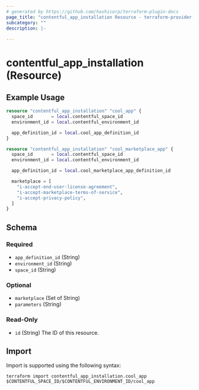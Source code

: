 ```yaml
---
# generated by https://github.com/hashicorp/terraform-plugin-docs
page_title: "contentful_app_installation Resource - terraform-provider-contentful"
subcategory: ""
description: |-
  
---
```


# contentful_app_installation (Resource)



## Example Usage

```terraform
resource "contentful_app_installation" "cool_app" {
  space_id       = local.contentful_space_id
  environment_id = local.contentful_environment_id

  app_definition_id = local.cool_app_definition_id
}

resource "contentful_app_installation" "cool_marketplace_app" {
  space_id       = local.contentful_space_id
  environment_id = local.contentful_environment_id

  app_definition_id = local.cool_marketplace_app_definition_id

  marketplace = [
    "i-accept-end-user-license-agreement",
    "i-accept-marketplace-terms-of-service",
    "i-accept-privacy-policy",
  ]
}
```

<!-- schema generated by tfplugindocs -->
## Schema

### Required

- `app_definition_id` (String)
- `environment_id` (String)
- `space_id` (String)

### Optional

- `marketplace` (Set of String)
- `parameters` (String)

### Read-Only

- `id` (String) The ID of this resource.

## Import

Import is supported using the following syntax:

```shell
terraform import contentful_app_installation.cool_app $CONTENTFUL_SPACE_ID/$CONTENTFUL_ENVIRONMENT_ID/cool_app
```
